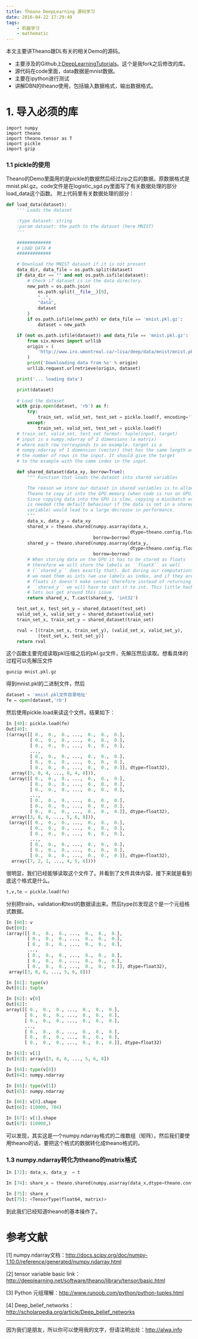 ```yaml
---
title: Theano DeepLearning 源码学习
date: 2016-04-22 17:29:49
tags:
    - 机器学习
    - mathematic
---
```


本文主要讲Theano跟DL有关的相关Demo的源码。

- 主要涉及的Github上[DeepLearningTutorials](https://github.com/LichAmnesia/DeepLearningTutorials)。这个是我fork之后修改的库。
- 源代码在code里面，data数据是mnist数据。
- 主要在ipython进行测试
- 讲解DBN的theano使用，包括输入数据格式，输出数据格式。

<!-- more -->
# 1. 导入必须的库
```
import numpy
import theano
import theano.tensor as T
import pickle
import gzip
```
### 1.1 pickle的使用
Theano的Demo里面用的是pickle的数据然后经过zip之后的数据。原数据格式是mnist.pkl.gz。code文件是在logistic_sgd.py里面写了有关数据处理的部分load_data这个函数。
附上代码里有关数据处理的部分：
```python
def load_data(dataset):
    ''' Loads the dataset

    :type dataset: string
    :param dataset: the path to the dataset (here MNIST)
    '''

    #############
    # LOAD DATA #
    #############

    # Download the MNIST dataset if it is not present
    data_dir, data_file = os.path.split(dataset)
    if data_dir == "" and not os.path.isfile(dataset):
        # Check if dataset is in the data directory.
        new_path = os.path.join(
            os.path.split(__file__)[0],
            "..",
            "data",
            dataset
        )
        if os.path.isfile(new_path) or data_file == 'mnist.pkl.gz':
            dataset = new_path

    if (not os.path.isfile(dataset)) and data_file == 'mnist.pkl.gz':
        from six.moves import urllib
        origin = (
            'http://www.iro.umontreal.ca/~lisa/deep/data/mnist/mnist.pkl.gz'
        )
        print('Downloading data from %s' % origin)
        urllib.request.urlretrieve(origin, dataset)

    print('... loading data')

    print(dataset)
    
    # Load the dataset
    with gzip.open(dataset, 'rb') as f:
        try:
            train_set, valid_set, test_set = pickle.load(f, encoding='latin1')
        except:
            train_set, valid_set, test_set = pickle.load(f)
    # train_set, valid_set, test_set format: tuple(input, target)
    # input is a numpy.ndarray of 2 dimensions (a matrix)
    # where each row corresponds to an example. target is a
    # numpy.ndarray of 1 dimension (vector) that has the same length as
    # the number of rows in the input. It should give the target
    # to the example with the same index in the input.

    def shared_dataset(data_xy, borrow=True):
        """ Function that loads the dataset into shared variables

        The reason we store our dataset in shared variables is to allow
        Theano to copy it into the GPU memory (when code is run on GPU).
        Since copying data into the GPU is slow, copying a minibatch everytime
        is needed (the default behaviour if the data is not in a shared
        variable) would lead to a large decrease in performance.
        """
        data_x, data_y = data_xy
        shared_x = theano.shared(numpy.asarray(data_x,
                                               dtype=theano.config.floatX),
                                 borrow=borrow)
        shared_y = theano.shared(numpy.asarray(data_y,
                                               dtype=theano.config.floatX),
                                 borrow=borrow)
        # When storing data on the GPU it has to be stored as floats
        # therefore we will store the labels as ``floatX`` as well
        # (``shared_y`` does exactly that). But during our computations
        # we need them as ints (we use labels as index, and if they are
        # floats it doesn't make sense) therefore instead of returning
        # ``shared_y`` we will have to cast it to int. This little hack
        # lets ous get around this issue
        return shared_x, T.cast(shared_y, 'int32')

    test_set_x, test_set_y = shared_dataset(test_set)
    valid_set_x, valid_set_y = shared_dataset(valid_set)
    train_set_x, train_set_y = shared_dataset(train_set)

    rval = [(train_set_x, train_set_y), (valid_set_x, valid_set_y),
            (test_set_x, test_set_y)]
    return rval
```

这个函数主要完成读取pkl压缩之后的pkl.gz文件，先解压然后读取。想看具体的过程可以先解压文件
```
gunzip mnist.pkl.gz
```
得到mnist.pkl的二进制文件，然后
```python
dataset = 'mnist.pkl文件目录地址'
fe = open(dataset,'rb')
```
然后使用pickle.load来读这个文件。结果如下：
```python
In [40]: pickle.load(fe)
Out[40]: 
((array([[ 0.,  0.,  0., ...,  0.,  0.,  0.],
         [ 0.,  0.,  0., ...,  0.,  0.,  0.],
         [ 0.,  0.,  0., ...,  0.,  0.,  0.],
         ..., 
         [ 0.,  0.,  0., ...,  0.,  0.,  0.],
         [ 0.,  0.,  0., ...,  0.,  0.,  0.],
         [ 0.,  0.,  0., ...,  0.,  0.,  0.]], dtype=float32),
  array([5, 0, 4, ..., 8, 4, 8])),
 (array([[ 0.,  0.,  0., ...,  0.,  0.,  0.],
         [ 0.,  0.,  0., ...,  0.,  0.,  0.],
         [ 0.,  0.,  0., ...,  0.,  0.,  0.],
         ..., 
         [ 0.,  0.,  0., ...,  0.,  0.,  0.],
         [ 0.,  0.,  0., ...,  0.,  0.,  0.],
         [ 0.,  0.,  0., ...,  0.,  0.,  0.]], dtype=float32),
  array([3, 8, 6, ..., 5, 6, 8])),
 (array([[ 0.,  0.,  0., ...,  0.,  0.,  0.],
         [ 0.,  0.,  0., ...,  0.,  0.,  0.],
         [ 0.,  0.,  0., ...,  0.,  0.,  0.],
         ..., 
         [ 0.,  0.,  0., ...,  0.,  0.,  0.],
         [ 0.,  0.,  0., ...,  0.,  0.,  0.],
         [ 0.,  0.,  0., ...,  0.,  0.,  0.]], dtype=float32),
  array([7, 2, 1, ..., 4, 5, 6])))

```
很明显，我们已经能够读取这个文件了。并看到了文件具体内容，接下来就是看到底这个格式是什么。
```python
t,v,te = pickle.load(fe)
```
分别把train，validation和test的数据读出来。然后type(t)发现这个是一个元组格式数据。
```python
In [60]: v
Out[60]: 
(array([[ 0.,  0.,  0., ...,  0.,  0.,  0.],
        [ 0.,  0.,  0., ...,  0.,  0.,  0.],
        [ 0.,  0.,  0., ...,  0.,  0.,  0.],
        ..., 
        [ 0.,  0.,  0., ...,  0.,  0.,  0.],
        [ 0.,  0.,  0., ...,  0.,  0.,  0.],
        [ 0.,  0.,  0., ...,  0.,  0.,  0.]], dtype=float32),
 array([3, 8, 6, ..., 5, 6, 8]))

In [61]: type(v)
Out[61]: tuple

In [62]: v[0]
Out[62]: 
array([[ 0.,  0.,  0., ...,  0.,  0.,  0.],
       [ 0.,  0.,  0., ...,  0.,  0.,  0.],
       [ 0.,  0.,  0., ...,  0.,  0.,  0.],
       ..., 
       [ 0.,  0.,  0., ...,  0.,  0.,  0.],
       [ 0.,  0.,  0., ...,  0.,  0.,  0.],
       [ 0.,  0.,  0., ...,  0.,  0.,  0.]], dtype=float32)

In [63]: v[1]
Out[63]: array([3, 8, 6, ..., 5, 6, 8])

In [64]: type(v[0])
Out[64]: numpy.ndarray

In [65]: type(v[1])
Out[65]: numpy.ndarray

In [66]: v[0].shape
Out[66]: (10000, 784)

In [67]: v[1].shape
Out[67]: (10000,)

```
可以发现，其实这是一个numpy.ndarray格式的二维数组（矩阵）。然后我们要使用theano的话，要把这个格式的数据转化成theano格式的。
### 1.3 numpy.ndarray转化为theano的matrix格式

```python
In [72]: data_x, data_y  = t 

In [74]: share_x = theano.shared(numpy.asarray(data_x,dtype=theano.config.floatX),borrow=True)

In [75]: share_x
Out[75]: <TensorType(float64, matrix)>
```
到此我们已经知道theano的基本操作了。



# 参考文献
[1] numpy.ndarray文档：http://docs.scipy.org/doc/numpy-1.10.0/reference/generated/numpy.ndarray.html

[2] tensor variable basic link：http://deeplearning.net/software/theano/library/tensor/basic.html

[3] Python 元组理解：http://www.runoob.com/python/python-tuples.html

[4] Deep_belief_networks：http://scholarpedia.org/article/Deep_belief_networks

----

因为我们是朋友，所以你可以使用我的文字，但请注明出处：http://alwa.info